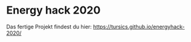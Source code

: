 # Energy hack 2020

Das fertige Projekt findest du hier: https://tursics.github.io/energyhack-2020/
